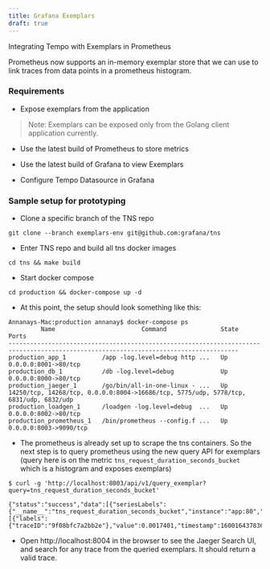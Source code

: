 ```yaml
---
title: Grafana Exemplars
draft: true
---
```


Integrating Tempo with Exemplars in Prometheus

Prometheus now supports an in-memory exemplar store that we can use to link traces
from data points in a prometheus histogram.

### Requirements

- Expose exemplars from the application

> Note: Exemplars can be exposed only from the Golang client application currently.



- Use the latest build of Prometheus to store metrics



- Use the latest build of Grafana to view Exemplars

- Configure Tempo Datasource in Grafana


### Sample setup for prototyping


- Clone a specific branch of the TNS repo
```
git clone --branch exemplars-env git@github.com:grafana/tns
```

- Enter TNS repo and build all tns docker images
```
cd tns && make build
```
- Start docker compose
```
cd production && docker-compose up -d
```
- At this point, the setup should look something like this:

```
Annanays-Mac:production annanay$ docker-compose ps
         Name                        Command               State                                  Ports
--------------------------------------------------------------------------------------------------------------------------------------
production_app_1          /app -log.level=debug http ...   Up      0.0.0.0:8001->80/tcp
production_db_1           /db -log.level=debug             Up      0.0.0.0:8000->80/tcp
production_jaeger_1       /go/bin/all-in-one-linux - ...   Up      14250/tcp, 14268/tcp, 0.0.0.0:8004->16686/tcp, 5775/udp, 5778/tcp, 6831/udp, 6832/udp
production_loadgen_1      /loadgen -log.level=debug  ...   Up      0.0.0.0:8002->80/tcp
production_prometheus_1   /bin/prometheus --config.f ...   Up      0.0.0.0:8003->9090/tcp
```

- The prometheus is already set up to scrape the tns containers. So the next step is to query prometheus using the new query API for exemplars (query here is on the metric `tns_request_duration_seconds_bucket` which is a histogram and exposes exemplars)

```console
$ curl -g 'http://localhost:8003/api/v1/query_exemplar?query=tns_request_duration_seconds_bucket'

{"status":"success","data":[{"seriesLabels":{"__name__":"tns_request_duration_seconds_bucket","instance":"app:80","job":"prometheus","le":"0.005","method":"GET","route":"metrics","status_code":"200","ws":"false"},"exemplars":[{"labels":{"traceID":"9f08bfc7a2bb2e"},"value":0.0017401,"timestamp":1600164378369,"hasTimestamp":true},
```

- Open http://localhost:8004 in the browser to see the Jaeger Search UI, and search for any trace from the queried exemplars. It should return a valid trace.
